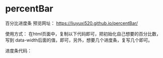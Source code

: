 # percentBar
百分比进度条
预览网址： https://liuyuxi520.github.io/percentBar/

使用方式：
在html页面中，复制以下代码即可，把初始化自己想要的百分比数，写到 data-width后面的值，即可，另外，想要几个进度条，复写几个即可。

进度条代码：

<div class="percent-box">
    <div class="percent" data-width="100"></div>
    <span class="num"></span>
</div>



